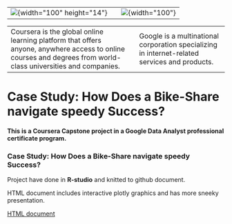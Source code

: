 |                                                                                        |     |                                                                                                                                  |
|----------------|-----------------------------------|------------|
| ![](https://companieslogo.com/img/orig/COUR_BIG-e3284ace.png){width="100" height="14"} |     | ![](https://upload.wikimedia.org/wikipedia/commons/thumb/2/2f/Google_2015_logo.svg/2560px-Google_2015_logo.svg.png){width="100"} |

|                                                                                                                                                                |     |                                                                                               |
|-------------------------------------|----------|-----------------------|
| Coursera is the global online learning platform that offers anyone, anywhere access to online courses and degrees from world-class universities and companies. |     | Google is a multinational corporation specializing in internet-related services and products. |

# Case Study: How Does a Bike-Share navigate speedy Success?

#### This is a Coursera Capstone project in a Google Data Analyst professional certificate program.

### Case Study: How Does a Bike-Share navigate speedy Success?

Project have done in **R-studio** and knitted to github document.

HTML document includes interactive plotly graphics and has more sneeky presentation.

[HTML document](/Coursera/Case_study/CS_3.md)
